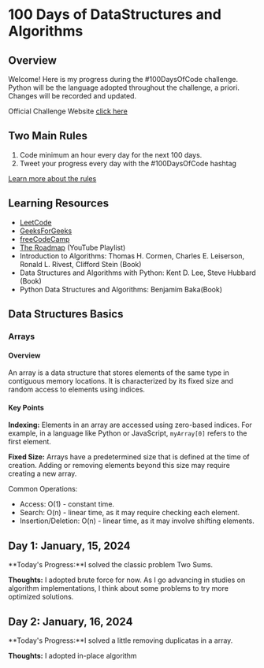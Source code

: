 
# 100 Days of DataStructures and Algorithms

## Overview
Welcome! Here is my progress during the #100DaysOfCode challenge. Python will be the language adopted throughout the challenge, a priori. Changes will be recorded and updated.

Official Challenge Website [click here](https://www.100daysofcode.com/)

## Two Main Rules

1. Code minimum an hour every day for the next 100 days.
2. Tweet your progress every day with the #100DaysOfCode hashtag

[Learn more about the rules](https://www.100daysofcode.com/rules/)

## Learning Resources

- [LeetCode](https://leetcode.com/)
- [GeeksForGeeks](https://www.geeksforgeeks.org/tag/python-dsa-exercises/)
- [freeCodeCamp](https://www.freecodecamp.org/news/learn-data-structures-and-algorithms/)
- [The Roadmap](https://www.youtube.com/playlist?list=PLkZYeFmDuaN2-KUIv-mvbjfKszIGJ4FaY) (YouTube Playlist)
- Introduction to Algorithms: Thomas H. Cormen, Charles E. Leiserson, Ronald L. Rivest, Clifford Stein (Book)
- Data Structures and Algorithms with Python: Kent D. Lee, Steve Hubbard (Book)
- Python Data Structures and Algorithms: Benjamim Baka(Book)

## Data Structures Basics

### Arrays

#### Overview

An array is a data structure that stores elements of the same type in contiguous memory locations. It is characterized by its fixed size and random access to elements using indices.

#### Key Points

**Indexing:** Elements in an array are accessed using zero-based indices. For example, in a language like Python or JavaScript, ``myArray[0]`` refers to the first element.

**Fixed Size:** Arrays have a predetermined size that is defined at the time of creation. Adding or removing elements beyond this size may require creating a new array.

Common Operations:

- Access: O(1) - constant time.
- Search: O(n) - linear time, as it may require checking each element.
- Insertion/Deletion: O(n) - linear time, as it may involve shifting elements.

## Day 1: January, 15, 2024

**Today's Progress:**I solved the classic problem Two Sums. 

**Thoughts:** I adopted brute force for now. As I go advancing in studies on algorithm implementations, I think about some problems to try more optimized solutions.

## Day 2: January, 16, 2024

**Today's Progress:**I solved a little removing duplicatas in a array. 

**Thoughts:** I adopted in-place algorithm
